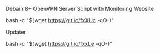 Debain 8+ OpenVPN Server Script with Monitoring Website

bash -c "$(wget https://git.io/fxXUc -qO-)"

Updater

bash -c "$(wget https://git.io/fxxLe -qO-)"
